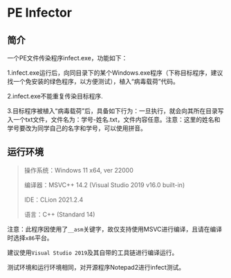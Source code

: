 # PE Infector

## 简介

一个PE文件传染程序infect.exe，功能如下：

1.infect.exe运行后，向同目录下的某个Windows.exe程序（下称目标程序，建议找一个免安装的绿色程序，以方便测试），植入“病毒载荷”代码。

2.infect.exe不能重复传染目标程序.

3.目标程序被植入“病毒载荷”后，具备如下行为：一旦执行，就会向其所在目录写入一个txt文件，文件名为：学号-姓名.txt，文件内容任意。注意：这里的姓名和学号要改为同学自己的名字和学号，可以使用拼音。


## 运行环境

> 操作系统：Windows 11 x64, ver 22000
> 
> 编译器：MSVC++ 14.2 (Visual Studio 2019 v16.0 built-in)
> 
> IDE：CLion 2021.2.4
> 
> 语言：C++ (Standard 14)

注意：此程序因使用了`__asm`关键字，故仅支持使用MSVC进行编译，且请在编译时选择`x86`平台。

建议使用`Visual Studio 2019`及其自带的工具链进行编译运行。

测试环境和运行环境相同，对开源程序Notepad2进行infect测试。

